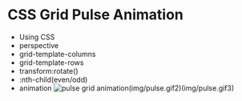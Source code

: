 # CSS Grid Pulse Animation

- Using CSS
- perspective
- grid-template-columns
- grid-template-rows
- transform:rotate()
- :nth-child(even/odd)
- animation
![pulse grid animation](img/pulse.gif)(img/pulse.gif2)(img/pulse.gif3)